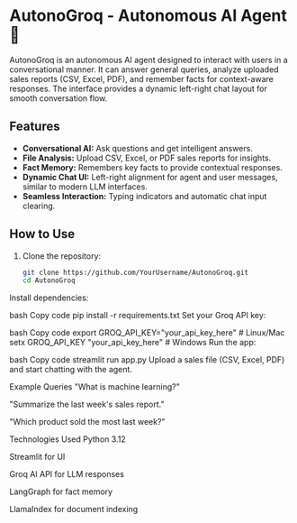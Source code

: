 # AutonoGroq - Autonomous AI Agent 🤖

AutonoGroq is an autonomous AI agent designed to interact with users in a conversational manner. It can answer general queries, analyze uploaded sales reports (CSV, Excel, PDF), and remember facts for context-aware responses. The interface provides a dynamic left-right chat layout for smooth conversation flow.

## Features

- **Conversational AI:** Ask questions and get intelligent answers.
- **File Analysis:** Upload CSV, Excel, or PDF sales reports for insights.
- **Fact Memory:** Remembers key facts to provide contextual responses.
- **Dynamic Chat UI:** Left-right alignment for agent and user messages, similar to modern LLM interfaces.
- **Seamless Interaction:** Typing indicators and automatic chat input clearing.

## How to Use

1. Clone the repository:
   ```bash
   git clone https://github.com/YourUsername/AutonoGroq.git
   cd AutonoGroq
Install dependencies:

bash
Copy code
pip install -r requirements.txt
Set your Groq API key:

bash
Copy code
export GROQ_API_KEY="your_api_key_here"  # Linux/Mac
setx GROQ_API_KEY "your_api_key_here"     # Windows
Run the app:

bash
Copy code
streamlit run app.py
Upload a sales file (CSV, Excel, PDF) and start chatting with the agent.

Example Queries
"What is machine learning?"

"Summarize the last week's sales report."

"Which product sold the most last week?"

Technologies Used
Python 3.12

Streamlit for UI

Groq AI API for LLM responses

LangGraph for fact memory

LlamaIndex for document indexing
